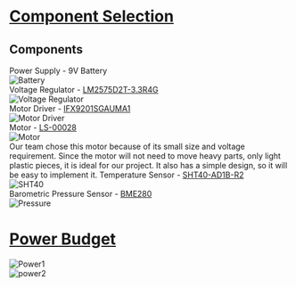# [Component Selection](https://docs.google.com/document/d/1LcmL5Pp_lv0PSCJ3DXv-DvtYZl9i9sau2eAefg3Dcjk/edit?usp=sharing)  
## Components  
Power Supply - 9V Battery  
![Battery](https://github.com/Team-310/Team-310.github.io/assets/157059404/c82bdb55-c936-455e-97de-ff75d56ad892)  
Voltage Regulator - [LM2575D2T-3.3R4G](https://www.digikey.com/en/products/detail/onsemi/LM2575D2T-3.3R4G/5801702?utm_adgroup=&utm_source=google&utm_medium=cpc&utm_campaign=PMax%20Shopping_Product_Medium%20ROAS%20Categories&utm_term=&utm_content=&utm_id=go_cmp-20223376311_adg-_ad-__dev-c_ext-_prd-5801702_sig-CjwKCAiAibeuBhAAEiwAiXBoJHnZP0vQYhg2BseQ3jPSFarn2P5zuhtLkV188zWd8XpeyW5NurhlyRoC53MQAvD_BwE&gad_source=1&gclid=CjwKCAiAibeuBhAAEiwAiXBoJHnZP0vQYhg2BseQ3jPSFarn2P5zuhtLkV188zWd8XpeyW5NurhlyRoC53MQAvD_BwE)  
![Voltage Regulator](https://github.com/Team-310/Team-310.github.io/assets/157059404/b8292bf4-7cca-41b0-9c0f-20a72e7351fd)  
Motor Driver - [IFX9201SGAUMA1](https://www.digikey.com/en/products/detail/infineon-technologies/IFX9201SGAUMA1/5415542)  
![Motor Driver](https://github.com/Team-310/Team-310.github.io/assets/157059404/cb1a1a7b-cff0-4249-b2a7-967dc4a40287)  
Motor - [LS-00028](https://www.digikey.com/en/products/detail/osepp-electronics-ltd/LS-00028/11198652)  
![Motor](https://github.com/Team-310/Team-310.github.io/assets/157059404/938f106a-640f-4d7f-b0f9-9414d8ad850c)  
Our team chose this motor because of its small size and voltage requirement. Since the motor will not need to move heavy parts, only light plastic pieces, it is ideal for our project. It also has a simple design, so it will be easy to implement it.
Temperature Sensor - [SHT40-AD1B-R2](https://www.digikey.com/en/products/detail/sensirion-ag/SHT40-AD1B-R2/13532084?utm_adgroup=&utm_source=google&utm_medium=cpc&utm_campaign=PMax%20Shopping_Product_High%20ROAS%20Categories&utm_term=&utm_content=&gad_source=1&gclid=Cj0KCQiAn-2tBhDVARIsAGmStVlgmCsPiXiffpAALimTSSqcutBLZpDYa6Wp6S518a9zUxWoh48pzsYaAiZFEALw_wcB)  
![SHT40](https://github.com/Team-310/Team-310.github.io/assets/157059404/1d21ab33-8e5b-4e69-8b8e-2885d37dc9e4)  
Barometric Pressure Sensor - [BME280](https://www.digikey.com/en/products/detail/bosch-sensortec/BME280/6136306)  
![Pressure](https://github.com/Team-310/Team-310.github.io/assets/157059404/97e0b5b0-e32a-4cbd-b10e-c8bf5a444dda)

# [Power Budget](https://docs.google.com/spreadsheets/d/1HANT8wJLup0bfyjqzk9ScGWXk3m4afTw/edit?usp=sharing&ouid=106828450620415480012&rtpof=true&sd=true)
![Power1](https://github.com/Team-310/Team-310.github.io/assets/157059404/7d63aacc-fb1e-4310-afa7-3526461bc2ff)  
![power2](https://github.com/Team-310/Team-310.github.io/assets/157059404/4c7aca6b-efc3-4f52-a489-4dd7ae599e5a)


